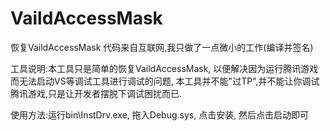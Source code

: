 # VaildAccessMask
恢复VaildAccessMask
代码来自互联网,我只做了一点微小的工作(编译并签名)

工具说明:本工具只是简单的恢复VaildAccessMask, 以便解决因为运行腾讯游戏而无法启动VS等调试工具进行调试的问题,
         本工具并不能"过TP",并不能让你调试腾讯游戏,只是让开发者摆脱下调试困扰而已.
         
使用方法:运行bin\InstDrv.exe, 拖入Debug.sys, 点击安装, 然后点击启动即可

